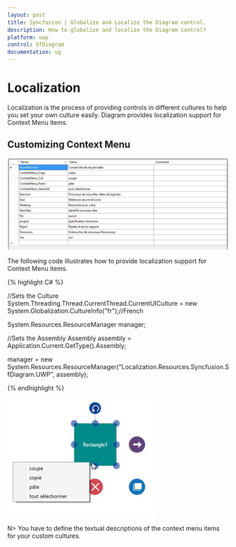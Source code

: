 ```yaml
---
layout: post
title: Syncfusion | Globalize and Localize the Diagram control.
description: How to globalize and localize the Diagram control?
platform: uwp
control: SfDiagram
documentation: ug
---
```


# Localization

Localization is the process of providing controls in different cultures to help you set your own culture easily. Diagram provides localization support for Context Menu items.

## Customizing Context Menu

![Localizing context menu](Localization_images/Localization_img1.jpeg)

The following code illustrates how to provide localization support for Context Menu items.

{% highlight C# %}

//Sets the Culture 
System.Threading.Thread.CurrentThread.CurrentUICulture = new System.Globalization.CultureInfo("fr");//French

System.Resources.ResourceManager manager;

//Sets the Assembly
Assembly assembly = Application.Current.GetType().Assembly;

manager = new System.Resources.ResourceManager("Localization.Resources.Syncfusion.SfDiagram.UWP", 
          assembly);

{% endhighlight %}

![Node with localized context menu](Localization_images/Localization_img2.jpeg)

N> You have to define the textual descriptions of the context menu items for your custom cultures.